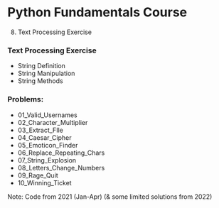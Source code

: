 # Python Fundamentals Course
8. Text Processing Exercise
### Text Processing Exercise
- String Definition
- String Manipulation
- String Methods

### Problems:
- 01_Valid_Usernames
- 02_Character_Multiplier
- 03_Extract_FIle
- 04_Caesar_Cipher
- 05_Emoticon_Finder
- 06_Replace_Repeating_Chars
- 07_String_Explosion
- 08_Letters_Change_Numbers
- 09_Rage_Quit
- 10_Winning_Ticket

Note: Code from 2021 (Jan-Apr) (& some limited solutions from 2022)
